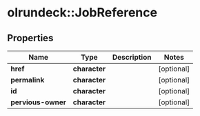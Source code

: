 # olrundeck::JobReference

## Properties
Name | Type | Description | Notes
------------ | ------------- | ------------- | -------------
**href** | **character** |  | [optional] 
**permalink** | **character** |  | [optional] 
**id** | **character** |  | [optional] 
**pervious-owner** | **character** |  | [optional] 


